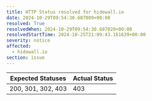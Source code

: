 ```yaml
---
title: HTTP Status resolved for hidewall.io
date: 2024-10-29T09:54:30.607009+00:00
resolved: True
resolvedWhen: 2024-10-29T09:54:30.607020+00:00
resolvedStartTime: 2024-10-25T21:09:43.161639+00:00
severity: notice
affected:
  - hidewall.io
section: issue
---
```


| Expected Statuses | Actual Status  |
|-------------------|----------------|
| 200, 301, 302, 403 | 403 |

